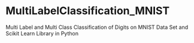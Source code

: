 # MultiLabelClassification_MNIST
Multi Label and Multi Class Classification of Digits on MNIST Data Set and Scikit Learn Library in Python
